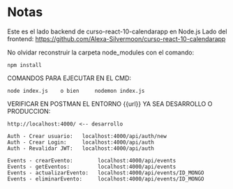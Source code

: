 # Notas
Este es el lado backend de curso-react-10-calendarapp en Node.js
Lado del frontend: https://github.com/Alexa-Silvermoon/curso-react-10-calendarapp

No olvidar reconstruir la carpeta node_modules con el comando:
```
npm install
```

COMANDOS PARA EJECUTAR EN EL CMD:
```
node index.js    o bien     nodemon index.js
```

VERIFICAR EN POSTMAN EL ENTORNO {{url}} YA SEA DESARROLLO O PRODUCCION:
```
http://localhost:4000/ <-- desarrollo

Auth - Crear usuario:   localhost:4000/api/auth/new
Auth - Crear Login:     localhost:4000/api/auth
Auth - Revalidar JWT:   localhost:4000/api/auth

Events - crearEvento:        localhost:4000/api/events
Events - getEventos:         localhost:4000/api/events
Events - actualizarEvento:   localhost:4000/api/events/ID_MONGO
Events - eliminarEvento:     localhost:4000/api/events/ID_MONGO

```